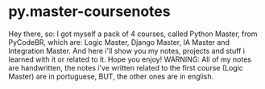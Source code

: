 # py.master-coursenotes
Hey there, so: I got myself a pack of 4 courses, called Python Master, from PyCodeBR, which are: Logic Master, Django Master, IA Master and Integration Master. And here i'll show you my notes, projects and stuff i learned with it or related to it. Hope you enjoy! 
WARNING: All of my notes are handwritten, the notes i've written related to the first course (Logic Master) are in portuguese, BUT, the other ones are in english.
